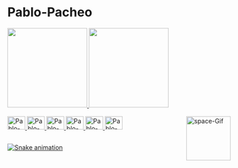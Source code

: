 # Pablo-Pacheo

<div>
<a href="https://github.com/Pablo-Pacheco">
<img height="180em" src="https://github-readme-stats.vercel.app/api?username=Pablo-Pacheco&include_all_commits=true&count_private=true&show_icons=true&theme=dark"/>
<img height="180em" src="https://github-readme-stats.vercel.app/api/top-langs/?username=Pablo-Pacheco&layout=compact&langs_count=8&theme=dark"/>    
</div>
<div style="display: inline_block"><br>
  <img aling="center" alt="Pablo-HTML" height="30" width="40" src="https://cdn.jsdelivr.net/gh/devicons/devicon/icons/html5/html5-original.svg">
  <img aling="center" alt="Pablo-CSS" height="30" width="40" src="https://cdn.jsdelivr.net/gh/devicons/devicon/icons/css3/css3-original.svg">
  <img aling="center" alt="Pablo-JavaScript" height="30" width="40" src="https://cdn.jsdelivr.net/gh/devicons/devicon/icons/javascript/javascript-original.svg">
  <img aling="center" alt="Pablo-csharp" height="30" width="40" src="https://cdn.jsdelivr.net/gh/devicons/devicon/icons/csharp/csharp-original.svg">
  <img aling="center" alt="Pablo-dotNETCore" height="30" width="40" src="https://cdn.jsdelivr.net/gh/devicons/devicon/icons/dotnetcore/dotnetcore-original.svg">
  <img aling="center" alt="Pablo-SQLServer" height="30" width="40"src="https://cdn.jsdelivr.net/gh/devicons/devicon/icons/microsoftsqlserver/microsoftsqlserver-plain-wordmark.svg">
  <img align="right" height="100" width="100" alt="space-Gif" src="https://64.media.tumblr.com/15fb32db6e1dd51f4ad43319a30de494/tumblr_n6pqj9Q6qB1sqsanfo1_400.gifv">
</div>

  ##
  
<div>
  
 ![Snake animation](https://github.com/Pablo-Pacheco/Pablo-Pacheco/blob/output/github-contribution-grid-snake.svg)
 
</div>
